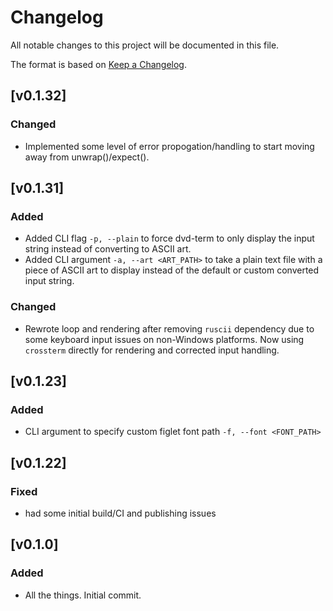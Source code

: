 # Changelog
All notable changes to this project will be documented in this file.

The format is based on [Keep a Changelog](https://keepachangelog.com/en/1.1.0/).

## [v0.1.32]

### Changed

* Implemented some level of error propogation/handling to start moving away from unwrap()/expect().

## [v0.1.31]

### Added

* Added CLI flag `-p, --plain` to force dvd-term to only display the input string instead of converting to ASCII art.
* Added CLI argument `-a, --art <ART_PATH>` to take a plain text file with a piece of ASCII art to display instead of the default or custom converted input string.

### Changed

* Rewrote loop and rendering after removing `ruscii` dependency due to some keyboard input issues on non-Windows platforms. Now using `crossterm` directly for rendering and corrected input handling.

## [v0.1.23]

### Added

* CLI argument to specify custom figlet font path `-f, --font <FONT_PATH>`

## [v0.1.22]

### Fixed

* had some initial build/CI and publishing issues

## [v0.1.0]

### Added

* All the things. Initial commit.
